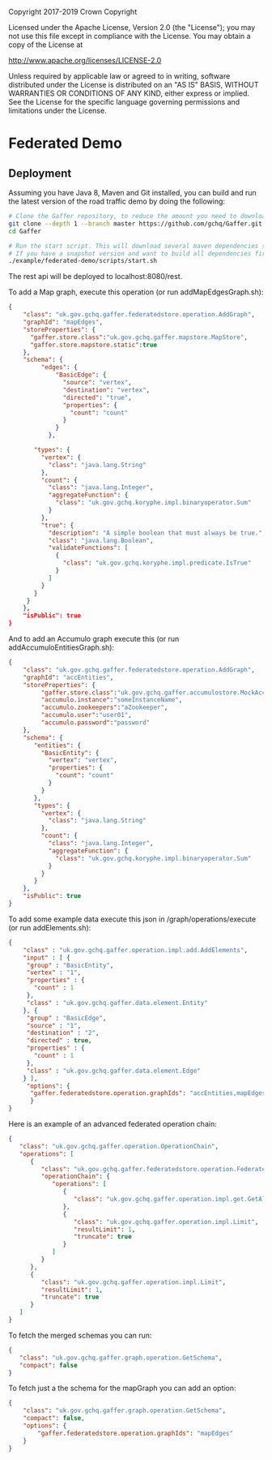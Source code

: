 Copyright 2017-2019 Crown Copyright

Licensed under the Apache License, Version 2.0 (the "License");
you may not use this file except in compliance with the License.
You may obtain a copy of the License at

  http://www.apache.org/licenses/LICENSE-2.0

Unless required by applicable law or agreed to in writing, software
distributed under the License is distributed on an "AS IS" BASIS,
WITHOUT WARRANTIES OR CONDITIONS OF ANY KIND, either express or implied.
See the License for the specific language governing permissions and
limitations under the License.

Federated Demo
=============

## Deployment
Assuming you have Java 8, Maven and Git installed, you can build and run the latest version of the road traffic demo by doing the following:

```bash
# Clone the Gaffer repository, to reduce the amount you need to download this will only clone the master branch with a depth of 1 so there won't be any history.
git clone --depth 1 --branch master https://github.com/gchq/Gaffer.git
cd Gaffer

# Run the start script. This will download several maven dependencies such as tomcat.
# If you have a snapshot version and want to build all dependencies first then add -am as a script argument
./example/federated-demo/scripts/start.sh
```

The rest api will be deployed to localhost:8080/rest.

To add a Map graph, execute this operation (or run addMapEdgesGraph.sh):

```json
{
    "class": "uk.gov.gchq.gaffer.federatedstore.operation.AddGraph",
    "graphId": "mapEdges",
    "storeProperties": {
      "gaffer.store.class":"uk.gov.gchq.gaffer.mapstore.MapStore",
      "gaffer.store.mapstore.static":true
    },
    "schema": {
         "edges": {
             "BasicEdge": {
               "source": "vertex",
               "destination": "vertex",
               "directed": "true",
               "properties": {
                 "count": "count"
               }
             }
           },

       "types": {
         "vertex": {
           "class": "java.lang.String"
         },
         "count": {
           "class": "java.lang.Integer",
           "aggregateFunction": {
             "class": "uk.gov.gchq.koryphe.impl.binaryoperator.Sum"
           }
         },
         "true": {
           "description": "A simple boolean that must always be true.",
           "class": "java.lang.Boolean",
           "validateFunctions": [
             {
               "class": "uk.gov.gchq.koryphe.impl.predicate.IsTrue"
             }
           ]
         }
       }
     }
    },
    "isPublic": true
}
```

And to add an Accumulo graph execute this (or run addAccumuloEntitiesGraph.sh):

```json
{
    "class": "uk.gov.gchq.gaffer.federatedstore.operation.AddGraph",
    "graphId": "accEntities",
    "storeProperties": {
         "gaffer.store.class":"uk.gov.gchq.gaffer.accumulostore.MockAccumuloStore",
         "accumulo.instance":"someInstanceName",
         "accumulo.zookeepers":"aZookeeper",
         "accumulo.user":"user01",
         "accumulo.password":"password"
    },
    "schema": {
       "entities": {
         "BasicEntity": {
           "vertex": "vertex",
           "properties": {
             "count": "count"
           }
         }
       },
       "types": {
         "vertex": {
           "class": "java.lang.String"
         },
         "count": {
           "class": "java.lang.Integer",
           "aggregateFunction": {
             "class": "uk.gov.gchq.koryphe.impl.binaryoperator.Sum"
           }
         }
       }
    },
    "isPublic": true
}
```


To add some example data execute this json in /graph/operations/execute (or run addElements.sh):

```json
{
    "class" : "uk.gov.gchq.gaffer.operation.impl.add.AddElements",
    "input" : [ {
     "group" : "BasicEntity",
     "vertex" : "1",
     "properties" : {
       "count" : 1
     },
     "class" : "uk.gov.gchq.gaffer.data.element.Entity"
    }, {
     "group" : "BasicEdge",
     "source" : "1",
     "destination" : "2",
     "directed" : true,
     "properties" : {
       "count" : 1
     },
     "class" : "uk.gov.gchq.gaffer.data.element.Edge"
    } ],
     "options": {
      "gaffer.federatedstore.operation.graphIds": "accEntities,mapEdges"
      }
}
```

Here is an example of an advanced federated operation chain:

```json
{
   "class": "uk.gov.gchq.gaffer.operation.OperationChain",
   "operations": [
      {
         "class": "uk.gov.gchq.gaffer.federatedstore.operation.FederatedOperationChain",
         "operationChain": {
            "operations": [
               {
                  "class": "uk.gov.gchq.gaffer.operation.impl.get.GetAllElements"
               },
               {
                  "class": "uk.gov.gchq.gaffer.operation.impl.Limit",
                  "resultLimit": 1,
                  "truncate": true
               }
            ]
         }
      },
      {
         "class": "uk.gov.gchq.gaffer.operation.impl.Limit",
         "resultLimit": 1,
         "truncate": true
      }
   ]
}
```

To fetch the merged schemas you can run:

```json
{
   "class": "uk.gov.gchq.gaffer.graph.operation.GetSchema",
   "compact": false
}
```

To fetch just a the schema for the mapGraph you can add an option:
```json
{
    "class": "uk.gov.gchq.gaffer.graph.operation.GetSchema",
    "compact": false,
    "options": {
        "gaffer.federatedstore.operation.graphIds": "mapEdges"
    }
}
```
